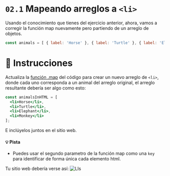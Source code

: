# `02.1` Mapeando arreglos a `<li>`

Usando el conocimiento que tienes del ejercicio anterior, ahora, vamos a corregir la función map nuevamente pero partiendo de un arreglo de objetos.

```js
const animals = [ { label: 'Horse' }, { label: 'Turtle' }, { label: 'Elephan' }, { label: 'Monkey' } ];
```

# :speech_balloon: Instrucciones

Actualiza la [función .map](https://medium.com/poka-techblog/simplify-your-javascript-use-map-reduce-and-filter-bd02c593cc2d) del código para crear un nuevo arreglo de `<li>`, donde cada uno corresponda a un animal del arreglo original, el arreglo resultante debería ser algo como esto:

```jsx
const animalsInHTML = [
  <li>Horse</li>,
  <li>Turtle</li>,
  <li>Elephant</li>,
  <li>Monkey</li>
];
```

E inclúyelos juntos en el sitio web.

#### :bulb: Pista

- Puedes usar el segundo parametro de la función map como una `key` para identificar de forma única cada elemento html.

Tu sitio web debería verse así: ![LIs](https://ucarecdn.com/773cea7c-acab-46f2-b8af-d03911bbfe24/)
